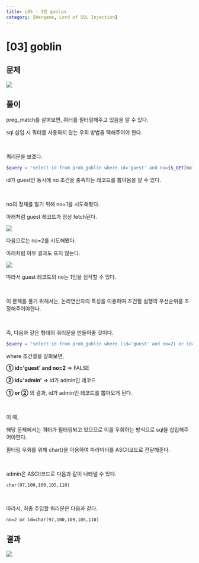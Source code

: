```yaml
---
title: LOS - 3번 goblin
category: [Wargame, Lord of SQL Injection]
---
```


# [03] goblin



## 문제
 
<img  src="https://img1.daumcdn.net/thumb/R1280x0/?scode=mtistory2&fname=https%3A%2F%2Fblog.kakaocdn.net%2Fdn%2FbOraUh%2FbtrmXVcejj5%2F3I9yWj1qgD6rc10jlu7up1%2Fimg.png">

## 풀이

preg_match를 살펴보면, 쿼터를 필터링해주고 있음을 알 수 있다.

sql 삽입 시 쿼터를 사용하지 않는 우회 방법을 택해주어야 한다.

<br> 

쿼리문을 보겠다.


```php
$query = "select id from prob_goblin where id='guest' and no={$_GET[no]}"
```


id가 guest인 동시에 no 조건을 충족하는 레코드를 뽑아옴을 알 수 있다.

<br> 

no의 정체를 알기 위해 no=1을 시도해봤다.

아래처럼 guest 레코드가 정상 fetch된다.


<img  src="https://img1.daumcdn.net/thumb/R1280x0/?scode=mtistory2&fname=https%3A%2F%2Fblog.kakaocdn.net%2Fdn%2Fm5HY2%2FbtrmXQvmgHa%2FiHSOnMqxXyv3cAakDmRkX1%2Fimg.png">

<br> 

다음으로는 no=2를 시도해봤다.

아래처럼 아무 결과도 뜨지 않는다.

 
<img  src="https://img1.daumcdn.net/thumb/R1280x0/?scode=mtistory2&fname=https%3A%2F%2Fblog.kakaocdn.net%2Fdn%2FbD9Kvn%2FbtrmY4M9J88%2FlJ6KT2HxAVcksmLvnM3CtK%2Fimg.png">


따라서 guest 레코드의 no는 1임을 짐작할 수 있다.

<br> 

이 문제를 풀기 위해서는, 논리연산자의 특성을 이용하여 조건절 실행의 우선순위를 조정해주어야한다.

<br>

즉, 다음과 같은 형태의 쿼리문을 만들어줄 것이다.


```php
$query = "select id from prob_goblin where (id='guest' and no=2) or id='admin'"
```


where 조건절을 살펴보면,


**① id='guest' and no=2** ⇒ FALSE

**② id='admin'** ⇒ id가 admin인 레코드


**① or ②** 의 결과, id가 admin인 레코드를 뽑아오게 된다.

<br> 

이 때,

해당 문제에서는 쿼터가 필터링되고 있으므로 이를 우회하는 방식으로 sql을 삽입해주어야한다.

필터링 우회를 위해 char()을 이용하여 파라미터를 ASCII코드로 전달해준다.

<br> 

admin은 ASCII코드로 다음과 같이 나타낼 수 있다.
 

```
char(97,100,109,105,110)
```

<br> 

따라서, 최종 주입할 쿼리문은 다음과 같다.


```
no=2 or id=char(97,100,109,105,110)
```

## 결과

<img  src="https://img1.daumcdn.net/thumb/R1280x0/?scode=mtistory2&fname=https%3A%2F%2Fblog.kakaocdn.net%2Fdn%2FkFWfL%2FbtrmZHKXDOx%2FnPOH3JO9jIMagUxtB7RZG0%2Fimg.png">